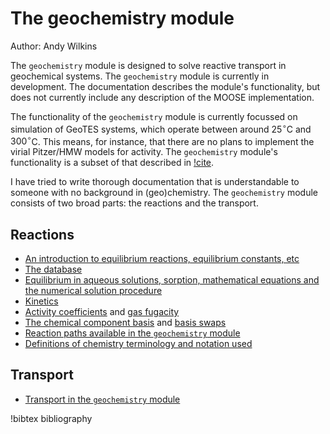 # The geochemistry module

Author: Andy Wilkins

The `geochemistry` module is designed to solve reactive transport in geochemical systems.  The `geochemistry` module is currently in development.  The documentation describes the module's functionality, but does not currently include any description of the MOOSE implementation.

The functionality of the `geochemistry` module is currently focussed on simulation of GeoTES systems, which operate between around $25^{\circ}$C and $300^{\circ}$C.  This means, for instance, that there are no plans to implement the virial Pitzer/HMW models for activity.  The `geochemistry` module's functionality is a subset of that described in [!cite](bethke_2007).

I have tried to write thorough documentation that is understandable to someone with no background in (geo)chemistry.  The `geochemistry` module consists of two broad parts: the reactions and the transport.

## Reactions

- [An introduction to equilibrium reactions, equilibrium constants, etc](equilibrium_reactions.md)
- [The database](database.md)
- [Equilibrium in aqueous solutions, sorption, mathematical equations and the numerical solution procedure](equilibrium.md)
- [Kinetics](kinetics.md)
- [Activity coefficients](activity_coefficients.md) and [gas fugacity](fugacity.md)
- [The chemical component basis](basis.md) and [basis swaps](swap.md)
- [Reaction paths available in the `geochemistry` module](reaction_paths.md)
- [Definitions of chemistry terminology and notation used](geochemistry_nomenclature.md)

## Transport

- [Transport in the `geochemistry` module](transport.md)



!bibtex bibliography
